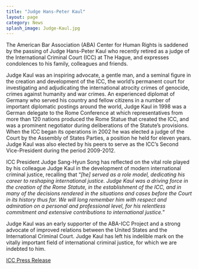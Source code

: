 ```yaml
---
title: "Judge Hans-Peter Kaul"
layout: page
category: News
splash_image: Judge-Kaul.jpg
---
```

The American Bar Association (ABA) Center for Human Rights is saddened by the passing of Judge Hans-Peter Kaul who recently retired as a judge of the International Criminal Court (ICC) at The Hague, and expresses condolences to his family, colleagues and friends.  

Judge Kaul was an inspiring advocate, a gentle man, and a seminal figure in the creation and development of the ICC, the world’s permanent court for investigating and adjudicating the international atrocity crimes of genocide, crimes against humanity and war crimes.   An experienced diplomat of Germany who served his country and fellow citizens in a number of important diplomatic postings around the world, Judge Kaul in 1998 was a German delegate to the Rome Conference at which representatives from more than 120 nations produced the Rome Statue that created the ICC, and was a prominent negotiator during deliberations of the Statute’s provisions. When the ICC began its operations in 2002 he was elected a judge of the Court by the Assembly of States Parties, a position he held for eleven years.  Judge Kaul was also elected by his peers to serve as the ICC’s Second Vice-President during the period 2009-2012.  

ICC President Judge Sang-Hyun Song has reflected on the vital role played by his colleague Judge Kaul in the development of modern international criminal justice, recalling that “_[he] served as a role model, dedicating his career to reshaping international justice. Judge Kaul was a driving force in the creation of the Rome Statute, in the establishment of the ICC, and in many of the decisions rendered in the situations and cases before the Court in its history thus far. We will long remember him with respect and admiration on a personal and professional level, for his relentless commitment and extensive contributions to international justice._”  

Judge Kaul was an early supporter of the ABA-ICC Project and a strong advocate of improved relations between the United States and the International Criminal Court. Judge Kaul has left his indelible mark on the vitally important field of international criminal justice, for which we are indebted to him.

[ICC Press Release](http://www.icc-cpi.int/en_menus/icc/press%20and%20media/press%20releases/Pages/pr1032.aspx)